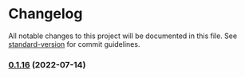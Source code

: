 # Changelog

All notable changes to this project will be documented in this file. See [standard-version](https://github.com/conventional-changelog/standard-version) for commit guidelines.

### [0.1.16](https://github.com/okeeffed/demo-turborepo/compare/v0.1.15...v0.1.16) (2022-07-14)
